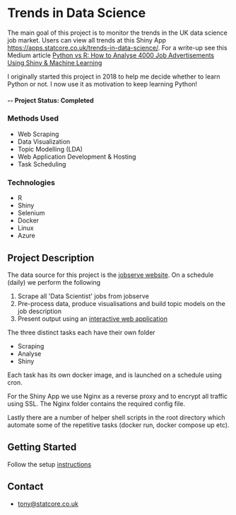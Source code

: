 # Trends in Data Science
The main goal of this project is to monitor the trends in the UK data science job market. Users can view all trends at this Shiny App https://apps.statcore.co.uk/trends-in-data-science/. For a write-up see this Medium article [Python vs R: How to Analyse 4000 Job Advertisements Using Shiny & Machine Learning](https://medium.com/p/python-vs-r-what-i-learned-from-4-000-job-advertisements-ab41661b7f28?source=email-b557f284be98--writer.postDistributed&sk=47772a3ea916263ada1e461f2088422e)

I originally started this project in 2018 to help me decide whether to learn Python or not. I now use it as motivation to keep learning Python! 

#### -- Project Status: Completed

### Methods Used
* Web Scraping
* Data Visualization
* Topic Modelling (LDA)
* Web Application Development & Hosting
* Task Scheduling

### Technologies
* R 
* Shiny
* Selenium
* Docker
* Linux
* Azure

## Project Description
The data source for this project is the [jobserve website](https://www.jobserve.com/gb/en/Job-Search/). On a schedule (daily) we perform the following
1. Scrape all 'Data Scientist' jobs from jobserve
2. Pre-process data, produce visualisations and build topic models on the job description
3. Present output using an [interactive web application](http://apps.statcore.co.uk/trends-in-data-science)

The three distinct tasks each have their own folder 

* Scraping 
* Analyse 
* Shiny

Each task has its own docker image, and is launched on a schedule using cron.

For the Shiny App we use Nginx as a reverse proxy and to encrypt all traffic using SSL. The Nginx folder contains the required config file.

Lastly there are a number of helper shell scripts in the root directory which automate some of the repetitive tasks (docker run, docker compose up etc).

## Getting Started

Follow the setup [instructions](https://github.com/tonyjward/trends-in-data-science/blob/master/Setup.md)

## Contact
* tony@statcore.co.uk





